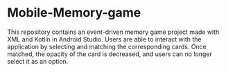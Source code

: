 # Mobile-Memory-game
This repository contains an event-driven memory game project made with XML and Kotlin in Android Studio. Users are able to interact with the application by selecting and matching the corresponding cards. Once matched, the opacity of the card is decreased, and users can no longer select it as an option.
